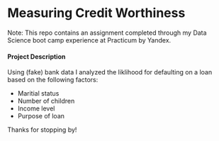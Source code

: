 # Measuring Credit Worthiness

Note: This repo contains an assignment completed through my Data Science boot camp experience at Practicum by Yandex.

#### Project Description 

Using (fake) bank data I analyzed the liklihood for defaulting on a loan based on the following factors: 
- Maritial status
- Number of children 
- Income level
- Purpose of loan

Thanks for stopping by!

